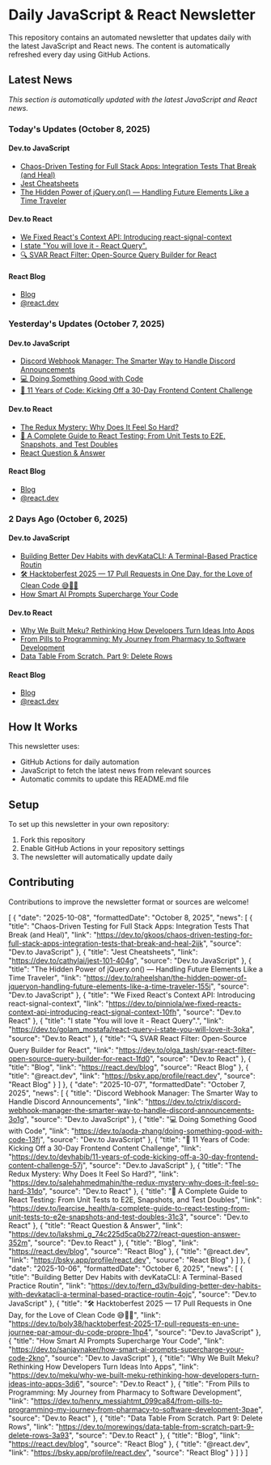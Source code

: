 # Daily JavaScript & React Newsletter

This repository contains an automated newsletter that updates daily with the latest JavaScript and React news. The content is automatically refreshed every day using GitHub Actions.

## Latest News

*This section is automatically updated with the latest JavaScript and React news.*

### Today's Updates (October 8, 2025)

#### Dev.to JavaScript

- [Chaos-Driven Testing for Full Stack Apps: Integration Tests That Break (and Heal)](https://dev.to/gkoos/chaos-driven-testing-for-full-stack-apps-integration-tests-that-break-and-heal-2ijk)
- [Jest Cheatsheets](https://dev.to/cathylai/jest-101-404g)
- [The Hidden Power of jQuery.on() — Handling Future Elements Like a Time Traveler](https://dev.to/raheelshan/the-hidden-power-of-jqueryon-handling-future-elements-like-a-time-traveler-155i)

#### Dev.to React

- [We Fixed React's Context API: Introducing react-signal-context](https://dev.to/pinniola/we-fixed-reacts-context-api-introducing-react-signal-context-10fh)
- [I state "You will love it - React Query".](https://dev.to/golam_mostafa/react-query-i-state-you-will-love-it-3oka)
- [🔍 SVAR React Filter: Open-Source Query Builder for React](https://dev.to/olga_tash/svar-react-filter-open-source-query-builder-for-react-1fd0)

#### React Blog

- [Blog](https://react.dev/blog)
- [@react.dev](https://bsky.app/profile/react.dev)

### Yesterday's Updates (October 7, 2025)

#### Dev.to JavaScript

- [Discord Webhook Manager: The Smarter Way to Handle Discord Announcements](https://dev.to/ctrix/discord-webhook-manager-the-smarter-way-to-handle-discord-announcements-3o1g)
- [💻 Doing Something Good with Code](https://dev.to/aoda-zhang/doing-something-good-with-code-13fj)
- [🚀 11 Years of Code: Kicking Off a 30-Day Frontend Content Challenge](https://dev.to/devhabib/11-years-of-code-kicking-off-a-30-day-frontend-content-challenge-57j)

#### Dev.to React

- [The Redux Mystery: Why Does It Feel So Hard?](https://dev.to/salehahmedmahin/the-redux-mystery-why-does-it-feel-so-hard-31do)
- [🧩 A Complete Guide to React Testing: From Unit Tests to E2E, Snapshots, and Test Doubles](https://dev.to/learcise_health/a-complete-guide-to-react-testing-from-unit-tests-to-e2e-snapshots-and-test-doubles-31c3)
- [React Question & Answer](https://dev.to/lakshmi_g_74c225d5ca0b272/react-question-answer-352m)

#### React Blog

- [Blog](https://react.dev/blog)
- [@react.dev](https://bsky.app/profile/react.dev)

### 2 Days Ago (October 6, 2025)

#### Dev.to JavaScript

- [Building Better Dev Habits with devKataCLI: A Terminal-Based Practice Routin](https://dev.to/fern_d3v/building-better-dev-habits-with-devkatacli-a-terminal-based-practice-routin-4ojc)
- [🛠️ Hacktoberfest 2025 — 17 Pull Requests in One Day, for the Love of Clean Code 😅🤖🧠](https://dev.to/boly38/hacktoberfest-2025-17-pull-requests-en-une-journee-par-amour-du-code-propre-1hp4)
- [How Smart AI Prompts Supercharge Your Code](https://dev.to/sanjaynaker/how-smart-ai-prompts-supercharge-your-code-2kno)

#### Dev.to React

- [Why We Built Meku? Rethinking How Developers Turn Ideas Into Apps](https://dev.to/meku/why-we-built-meku-rethinking-how-developers-turn-ideas-into-apps-3dj6)
- [From Pills to Programming: My Journey from Pharmacy to Software Development](https://dev.to/henry_messiahtmt_099ca84/from-pills-to-programming-my-journey-from-pharmacy-to-software-development-3pae)
- [Data Table From Scratch. Part 9: Delete Rows](https://dev.to/morewings/data-table-from-scratch-part-9-delete-rows-3a93)

#### React Blog

- [Blog](https://react.dev/blog)
- [@react.dev](https://bsky.app/profile/react.dev)

## How It Works

This newsletter uses:
- GitHub Actions for daily automation
- JavaScript to fetch the latest news from relevant sources
- Automatic commits to update this README.md file

## Setup

To set up this newsletter in your own repository:

1. Fork this repository
2. Enable GitHub Actions in your repository settings
3. The newsletter will automatically update daily

## Contributing

Contributions to improve the newsletter format or sources are welcome!

<!-- NEWS_DATA_START -->
[
  {
    "date": "2025-10-08",
    "formattedDate": "October 8, 2025",
    "news": [
      {
        "title": "Chaos-Driven Testing for Full Stack Apps: Integration Tests That Break (and Heal)",
        "link": "https://dev.to/gkoos/chaos-driven-testing-for-full-stack-apps-integration-tests-that-break-and-heal-2ijk",
        "source": "Dev.to JavaScript"
      },
      {
        "title": "Jest Cheatsheets",
        "link": "https://dev.to/cathylai/jest-101-404g",
        "source": "Dev.to JavaScript"
      },
      {
        "title": "The Hidden Power of jQuery.on() — Handling Future Elements Like a Time Traveler",
        "link": "https://dev.to/raheelshan/the-hidden-power-of-jqueryon-handling-future-elements-like-a-time-traveler-155i",
        "source": "Dev.to JavaScript"
      },
      {
        "title": "We Fixed React's Context API: Introducing react-signal-context",
        "link": "https://dev.to/pinniola/we-fixed-reacts-context-api-introducing-react-signal-context-10fh",
        "source": "Dev.to React"
      },
      {
        "title": "I state \"You will love it - React Query\".",
        "link": "https://dev.to/golam_mostafa/react-query-i-state-you-will-love-it-3oka",
        "source": "Dev.to React"
      },
      {
        "title": "🔍 SVAR React Filter: Open-Source Query Builder for React",
        "link": "https://dev.to/olga_tash/svar-react-filter-open-source-query-builder-for-react-1fd0",
        "source": "Dev.to React"
      },
      {
        "title": "Blog",
        "link": "https://react.dev/blog",
        "source": "React Blog"
      },
      {
        "title": "@react.dev",
        "link": "https://bsky.app/profile/react.dev",
        "source": "React Blog"
      }
    ]
  },
  {
    "date": "2025-10-07",
    "formattedDate": "October 7, 2025",
    "news": [
      {
        "title": "Discord Webhook Manager: The Smarter Way to Handle Discord Announcements",
        "link": "https://dev.to/ctrix/discord-webhook-manager-the-smarter-way-to-handle-discord-announcements-3o1g",
        "source": "Dev.to JavaScript"
      },
      {
        "title": "💻 Doing Something Good with Code",
        "link": "https://dev.to/aoda-zhang/doing-something-good-with-code-13fj",
        "source": "Dev.to JavaScript"
      },
      {
        "title": "🚀 11 Years of Code: Kicking Off a 30-Day Frontend Content Challenge",
        "link": "https://dev.to/devhabib/11-years-of-code-kicking-off-a-30-day-frontend-content-challenge-57j",
        "source": "Dev.to JavaScript"
      },
      {
        "title": "The Redux Mystery: Why Does It Feel So Hard?",
        "link": "https://dev.to/salehahmedmahin/the-redux-mystery-why-does-it-feel-so-hard-31do",
        "source": "Dev.to React"
      },
      {
        "title": "🧩 A Complete Guide to React Testing: From Unit Tests to E2E, Snapshots, and Test Doubles",
        "link": "https://dev.to/learcise_health/a-complete-guide-to-react-testing-from-unit-tests-to-e2e-snapshots-and-test-doubles-31c3",
        "source": "Dev.to React"
      },
      {
        "title": "React Question & Answer",
        "link": "https://dev.to/lakshmi_g_74c225d5ca0b272/react-question-answer-352m",
        "source": "Dev.to React"
      },
      {
        "title": "Blog",
        "link": "https://react.dev/blog",
        "source": "React Blog"
      },
      {
        "title": "@react.dev",
        "link": "https://bsky.app/profile/react.dev",
        "source": "React Blog"
      }
    ]
  },
  {
    "date": "2025-10-06",
    "formattedDate": "October 6, 2025",
    "news": [
      {
        "title": "Building Better Dev Habits with devKataCLI: A Terminal-Based Practice Routin",
        "link": "https://dev.to/fern_d3v/building-better-dev-habits-with-devkatacli-a-terminal-based-practice-routin-4ojc",
        "source": "Dev.to JavaScript"
      },
      {
        "title": "🛠️ Hacktoberfest 2025 — 17 Pull Requests in One Day, for the Love of Clean Code 😅🤖🧠",
        "link": "https://dev.to/boly38/hacktoberfest-2025-17-pull-requests-en-une-journee-par-amour-du-code-propre-1hp4",
        "source": "Dev.to JavaScript"
      },
      {
        "title": "How Smart AI Prompts Supercharge Your Code",
        "link": "https://dev.to/sanjaynaker/how-smart-ai-prompts-supercharge-your-code-2kno",
        "source": "Dev.to JavaScript"
      },
      {
        "title": "Why We Built Meku? Rethinking How Developers Turn Ideas Into Apps",
        "link": "https://dev.to/meku/why-we-built-meku-rethinking-how-developers-turn-ideas-into-apps-3dj6",
        "source": "Dev.to React"
      },
      {
        "title": "From Pills to Programming: My Journey from Pharmacy to Software Development",
        "link": "https://dev.to/henry_messiahtmt_099ca84/from-pills-to-programming-my-journey-from-pharmacy-to-software-development-3pae",
        "source": "Dev.to React"
      },
      {
        "title": "Data Table From Scratch. Part 9: Delete Rows",
        "link": "https://dev.to/morewings/data-table-from-scratch-part-9-delete-rows-3a93",
        "source": "Dev.to React"
      },
      {
        "title": "Blog",
        "link": "https://react.dev/blog",
        "source": "React Blog"
      },
      {
        "title": "@react.dev",
        "link": "https://bsky.app/profile/react.dev",
        "source": "React Blog"
      }
    ]
  }
]
<!-- NEWS_DATA_END -->
